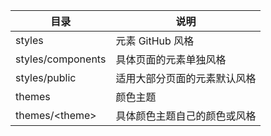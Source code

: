 | 目录              | 说明                         |
| ----------------- | ---------------------------- |
| styles            | 元素 GitHub 风格             |
| styles/components | 具体页面的元素单独风格       |
| styles/public     | 适用大部分页面的元素默认风格 |
| themes            | 颜色主题                     |
| themes/\<theme>   | 具体颜色主题自己的颜色或风格 |